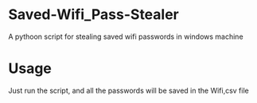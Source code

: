 # Saved-Wifi_Pass-Stealer
A pythoon script for stealing saved wifi passwords in windows machine

# Usage
Just run the script, and all the passwords will be saved in the Wifi,csv file
